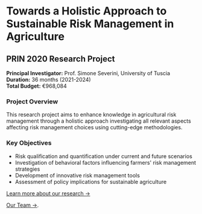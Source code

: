 # Towards a Holistic Approach to Sustainable Risk Management in Agriculture

## PRIN 2020 Research Project

**Principal Investigator:** Prof. Simone Severini, University of Tuscia  
**Duration:** 36 months (2021-2024)  
**Total Budget:** €968,084  

### Project Overview

This research project aims to enhance knowledge in agricultural risk management through a holistic approach investigating all relevant aspects affecting risk management choices using cutting-edge methodologies.

### Key Objectives

- Risk qualification and quantification under current and future scenarios
- Investigation of behavioral factors influencing farmers' risk management strategies
- Development of innovative risk management tools
- Assessment of policy implications for sustainable agriculture

[Learn more about our research →](research/work-packages.md)

[Our Team →](about/team.md).

